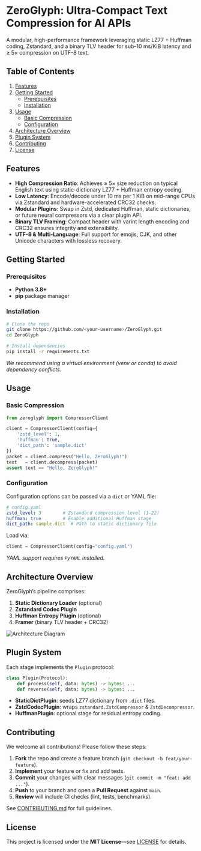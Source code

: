 # ZeroGlyph: Ultra-Compact Text Compression for AI APIs

A modular, high-performance framework leveraging static LZ77 + Huffman coding, Zstandard, and a binary TLV header for sub-10 ms/KiB latency and ≥ 5× compression on UTF-8 text.

## Table of Contents
1. [Features](#features)
2. [Getting Started](#getting-started)
   - [Prerequisites](#prerequisites)
   - [Installation](#installation)
3. [Usage](#usage)
   - [Basic Compression](#basic-compression)
   - [Configuration](#configuration)
4. [Architecture Overview](#architecture-overview)
5. [Plugin System](#plugin-system)
6. [Contributing](#contributing)
7. [License](#license)

## Features
- **High Compression Ratio**: Achieves ≥ 5× size reduction on typical English text using static-dictionary LZ77 + Huffman entropy coding.
- **Low Latency**: Encode/decode under 10 ms per 1 KiB on mid-range CPUs via Zstandard and hardware-accelerated CRC32 checks.
- **Modular Plugins**: Swap in Zstd, dedicated Huffman, static dictionaries, or future neural compressors via a clear plugin API.
- **Binary TLV Framing**: Compact header with varint length encoding and CRC32 ensures integrity and extensibility.
- **UTF-8 & Multi-Language**: Full support for emojis, CJK, and other Unicode characters with lossless recovery.

## Getting Started

### Prerequisites
- **Python 3.8+**
- **pip** package manager

### Installation
```bash
# Clone the repo
git clone https://github.com/<your-username>/ZeroGlyph.git
cd ZeroGlyph

# Install dependencies
pip install -r requirements.txt
```
*We recommend using a virtual environment (venv or conda) to avoid dependency conflicts.*

## Usage

### Basic Compression
```python
from zeroglyph import CompressorClient

client = CompressorClient(config={
    'zstd_level': 1,
    'huffman': True,
    'dict_path': 'sample.dict'
})
packet = client.compress("Hello, ZeroGlyph!")
text   = client.decompress(packet)
assert text == "Hello, ZeroGlyph!"
```

### Configuration
Configuration options can be passed via a `dict` or YAML file:
```yaml
# config.yaml
zstd_level: 3        # Zstandard compression level (1–22)
huffman: true        # Enable additional Huffman stage
dict_path: sample.dict  # Path to static dictionary file
```
Load via:
```python
client = CompressorClient(config="config.yaml")
```
*YAML support requires `PyYAML` installed.*

## Architecture Overview
ZeroGlyph’s pipeline comprises:
1. **Static Dictionary Loader** (optional)
2. **Zstandard Codec Plugin**
3. **Huffman Entropy Plugin** (optional)
4. **Framer** (binary TLV header + CRC32)

![Architecture Diagram](docs/architecture.png)

## Plugin System
Each stage implements the `Plugin` protocol:
```python
class Plugin(Protocol):
    def process(self, data: bytes) -> bytes: ...
    def reverse(self, data: bytes) -> bytes: ...
```
- **StaticDictPlugin**: seeds LZ77 dictionary from `.dict` files.
- **ZstdCodecPlugin**: wraps `zstandard.ZstdCompressor` & `ZstdDecompressor`.
- **HuffmanPlugin**: optional stage for residual entropy coding.

## Contributing
We welcome all contributions! Please follow these steps:
1. **Fork** the repo and create a feature branch (`git checkout -b feat/your-feature`).
2. **Implement** your feature or fix and add tests.
3. **Commit** your changes with clear messages (`git commit -m "feat: add ..."`).
4. **Push** to your branch and open a **Pull Request** against `main`.
5. **Review** will include CI checks (lint, tests, benchmarks).

See [CONTRIBUTING.md](CONTRIBUTING.md) for full guidelines.

## License
This project is licensed under the **MIT License**—see [LICENSE](LICENSE) for details.
